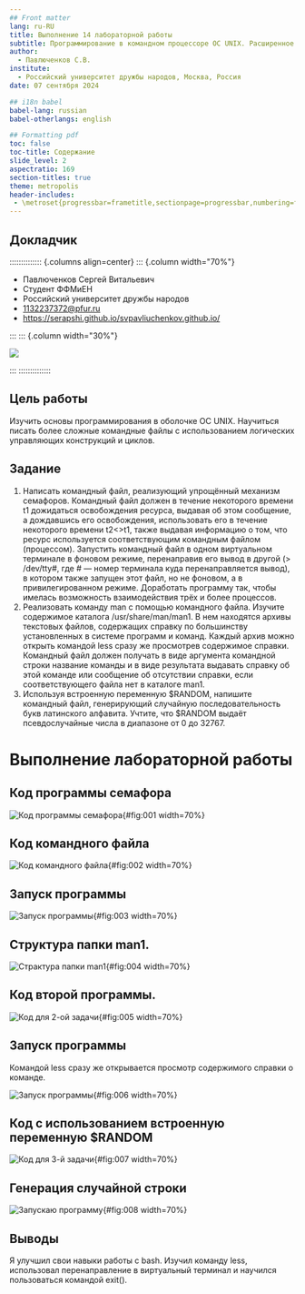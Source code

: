 ```yaml
---
## Front matter
lang: ru-RU
title: Выполнение 14 лабораторной работы
subtitle: Программирование в командном процессоре ОС UNIX. Расширенное программирование
author:
  - Павлюченков С.В.
institute:
  - Российский университет дружбы народов, Москва, Россия
date: 07 сентября 2024

## i18n babel
babel-lang: russian
babel-otherlangs: english

## Formatting pdf
toc: false
toc-title: Содержание
slide_level: 2
aspectratio: 169
section-titles: true
theme: metropolis
header-includes:
 - \metroset{progressbar=frametitle,sectionpage=progressbar,numbering=fraction}
---
```


## Докладчик

:::::::::::::: {.columns align=center}
::: {.column width="70%"}

  * Павлюченков Сергей Витальевич
  * Студент ФФМиЕН
  * Российский университет дружбы народов
  * [1132237372@pfur.ru](mailto:1132237372@pfur.ru)
  * <https://serapshi.github.io/svpavliuchenkov.github.io/>

:::
::: {.column width="30%"}

![](./image/my_photo.jpg)

:::
::::::::::::::

## Цель работы


Изучить основы программирования в оболочке ОС UNIX. Научиться писать более
сложные командные файлы с использованием логических управляющих конструкций
и циклов.


## Задание

1. Написать командный файл, реализующий упрощённый механизм семафоров. Командный файл должен в течение некоторого времени t1 дожидаться освобождения
ресурса, выдавая об этом сообщение, а дождавшись его освобождения, использовать
его в течение некоторого времени t2<>t1, также выдавая информацию о том, что
ресурс используется соответствующим командным файлом (процессом). Запустить
командный файл в одном виртуальном терминале в фоновом режиме, перенаправив
его вывод в другой (> /dev/tty#, где # — номер терминала куда перенаправляется
вывод), в котором также запущен этот файл, но не фоновом, а в привилегированном
режиме. Доработать программу так, чтобы имелась возможность взаимодействия трёх
и более процессов.
2. Реализовать команду man с помощью командного файла. Изучите содержимое каталога /usr/share/man/man1. В нем находятся архивы текстовых файлов, содержащих
справку по большинству установленных в системе программ и команд. Каждый архив
можно открыть командой less сразу же просмотрев содержимое справки. Командный
файл должен получать в виде аргумента командной строки название команды и в виде
результата выдавать справку об этой команде или сообщение об отсутствии справки,
если соответствующего файла нет в каталоге man1.
3. Используя встроенную переменную $RANDOM, напишите командный файл, генерирующий случайную последовательность букв латинского алфавита. Учтите, что $RANDOM
выдаёт псевдослучайные числа в диапазоне от 0 до 32767.



# Выполнение лабораторной работы

## Код программы семафора

![Код программы семафора](image/1.png){#fig:001 width=70%}

## Код командного файла

![Код командного файла](image/2.png){#fig:002 width=70%}

## Запуск программы

![Запуск программы](image/3.png){#fig:003 width=70%}

## Структура папки man1.

![Страктура папки man1](image/4.png){#fig:004 width=70%}

## Код второй программы.

![Код для 2-ой задачи](image/5.png){#fig:005 width=70%}

## Запуск программы

Командой less сразу же открывается просмотр содержимого справки о команде.

![Запуск программы](image/6.png){#fig:006 width=70%}

## Код с использованием встроенную переменную $RANDOM 

![Код для 3-й задачи](image/7_short.png){#fig:007 width=70%}

## Генерация случайной строки

![Запускаю программу](image/8.png){#fig:008 width=70%}

## Выводы

Я улучшил свои навыки работы с bash. Изучил команду less, использовал перенаправление в виртуальный терминал и научился пользоваться командой exit().